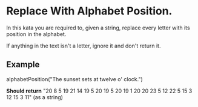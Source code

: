 # **Replace With Alphabet Position.**

In this kata you are required to, given a string, replace every letter with its position in the alphabet.

If anything in the text isn't a letter, ignore it and don't return it.

## Example

alphabetPosition("The sunset sets at twelve o' clock.")

**Should return** "20 8 5 19 21 14 19 5 20 19 5 20 19 1 20 20 23 5 12 22 5 15 3 12 15 3 11" (as a string)